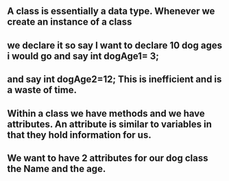 ## A class is essentially a data type. Whenever we create an instance of a class
## we declare it so say I want to declare 10 dog ages i would go and say int dogAge1= 3;
## and say int dogAge2=12; This is inefficient and is a waste of time.
## Within a class we have methods and we have attributes. An attribute is similar to variables in that they hold information for us.
## We want to have 2 attributes for our dog class the Name and the age.

